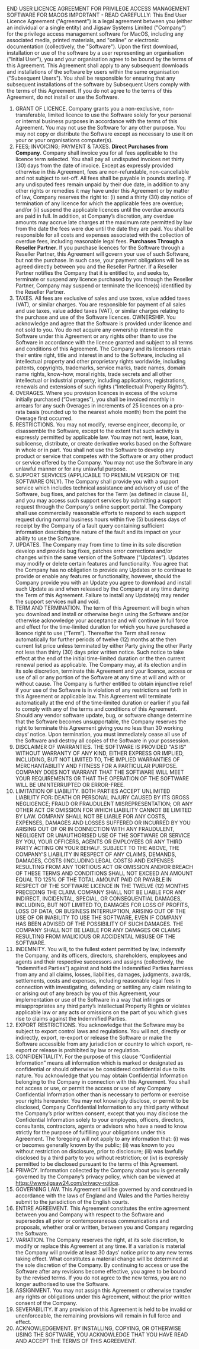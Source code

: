 END USER LICENCE AGREEMENT FOR PRIVILEGE ACCESS MANAGEMENT SOFTWARE FOR MACOS
IMPORTANT - READ CAREFULLY: This End User Licence Agreement ("Agreement") is a legal agreement between you (either an individual or a single entity) and Jigsaw Systems Limited ("Company") for the privilege access management software for MacOS, including any associated media, printed materials, and "online" or electronic documentation (collectively, the "Software"). Upon the first download, installation or use of the software by a user representing an organisation ("Initial User"), you and your organisation agree to be bound by the terms of this Agreement. This Agreement shall apply to any subsequent downloads and installations of the software by users within the same organisation ("Subsequent Users"). You shall be responsible for ensuring that any subsequent installations of the software by Subsequent Users comply with the terms of this Agreement. If you do not agree to the terms of this Agreement, do not install or use the Software.
1.	GRANT OF LICENCE. Company grants you a non-exclusive, non-transferable, limited licence to use the Software solely for your personal or internal business purposes in accordance with the terms of this Agreement. You may not use the Software for any other purpose. You may not copy or distribute the Software except as necessary to use it on your or your organisations computer(s).
2.	FEES; INVOICING; PAYMENT & TAXES. 
**Direct Purchases from Company**. Company shall invoice you for all fees applicable to the licence term selected. You shall pay all undisputed invoices net thirty (30) days from the date of invoice. Except as expressly provided otherwise in this Agreement, fees are non-refundable, non-cancellable and not subject to set-off. All fees shall be payable in pounds sterling. If any undisputed fees remain unpaid by their due date, in addition to any other rights or remedies it may have under this Agreement or by matter of law, Company reserves the right to: (i) send a thirty (30) day notice of termination of any licence for which the applicable fees are overdue; and/or (ii) suspend the applicable licences until the overdue amounts are paid in full. In addition, at Company’s discretion, any overdue amounts may accrue late charges at the maximum rate permitted by law from the date the fees were due until the date they are paid. You shall be responsible for all costs and expenses associated with the collection of overdue fees, including reasonable legal fees. 
**Purchases Through a Reseller Partner**. If you purchase licences for the Software through a Reseller Partner, this Agreement will govern your use of such Software, but not the purchase. In such case, your payment obligations will be as agreed directly between you and the Reseller Partner. If a Reseller Partner notifies the Company that it is entitled to, and seeks to, terminate or suspend any licence purchased by you through the Reseller Partner, Company may suspend or terminate the licence(s) identified by the Reseller Partner. 
3.	TAXES. All fees are exclusive of sales and use taxes, value added taxes (VAT), or similar charges. You are responsible for payment of all sales and use taxes, value added taxes (VAT), or similar charges relating to the purchase and use of the Software licences. OWNERSHIP. You acknowledge and agree that the Software is provided under licence and not sold to you. You do not acquire any ownership interest in the Software under this Agreement or any rights other than to use the Software in accordance with the licence granted and subject to all terms and conditions of this Agreement. The Company and its licensors retain their entire right, title and interest in and to the Software, including all intellectual property and other proprietary rights worldwide, including patents, copyrights, trademarks, service marks, trade names, domain name rights, know-how, moral rights, trade secrets and all other intellectual or industrial property, including applications, registrations, renewals and extensions of such rights (“Intellectual Property Rights”).
4.	OVERAGES. Where you provision licences in excess of the volume initially purchased (“Overages”), you shall be invoiced monthly in arrears for any such Overages in increments of 25 licences on a pro-rata basis (rounded up to the nearest whole month) from the point the Overage first occurred.
5.	RESTRICTIONS. You may not modify, reverse engineer, decompile, or disassemble the Software, except to the extent that such activity is expressly permitted by applicable law. You may not rent, lease, loan, sublicense, distribute, or create derivative works based on the Software in whole or in part. You shall not use the Software to develop any product or service that competes with the Software or any other product or service offered by the Company. You may not use the Software in any unlawful manner or for any unlawful purpose.
6.	SUPPORT SERVICES (APPLICABLE TO PREMIUM VERSION OF THE SOFTWARE ONLY). The Company shall provide you with a support service which includes technical assistance and advisory of use of the Software, bug fixes, and patches for the Term (as defined in clause 8), and you may access such support services by submitting a support request through the Company's online support portal. The Company shall use commercially reasonable efforts to respond to each support request during normal business hours within five (5) business days of receipt by the Company of a fault query containing sufficient information describing the nature of the fault and its impact on your ability to use the Software. 
7.	UPDATES. The Company may from time to time in its sole discretion develop and provide bug fixes, patches error corrections and/or changes within the same version of the Software (“Updates”). Updates may modify or delete certain features and functionality. You agree that the Company has no obligation to provide any Updates or to continue to provide or enable any features or functionality, however, should the Company provide you with an Update you agree to download and install such Update as and when released by the Company at any time during the Term of this Agreement. Failure to install any Update(s) may render the support services null and void.
8.	TERM AND TERMINATION. The term of this Agreement will begin when you download and install or otherwise begin using the Software and/or otherwise acknowledge your acceptance and will continue in full force and effect for the time-limited duration for which you have purchased a licence right to use (“Term”). Thereafter the Term shall renew automatically for further periods of twelve (12) months at the then current list price unless terminated by either Party giving the other Party not less than thirty (30) days prior written notice. Such notice to take effect at the end of the initial time-limited duration or the then current renewal period as applicable. The Company may, at its election and in its sole discretion, terminate this Agreement and your licence, access or use of all or any portion of the Software at any time at will and with or without cause. The Company is further entitled to obtain injunctive relief if your use of the Software is in violation of any restrictions set forth in this Agreement or applicable law. This Agreement will terminate automatically at the end of the time-limited duration or earlier if you fail to comply with any of the terms and conditions of this Agreement. Should any vendor software update, bug, or software change determine that the Software becomes unsupportable, the Company reserves the right to terminate this Agreement giving you no less than 30 working days’ notice. Upon termination, you must immediately cease all use of the Software and destroy all copies of the Software in your possession.
9.	DISCLAIMER OF WARRANTIES. THE SOFTWARE IS PROVIDED "AS IS" WITHOUT WARRANTY OF ANY KIND, EITHER EXPRESS OR IMPLIED, INCLUDING, BUT NOT LIMITED TO, THE IMPLIED WARRANTIES OF MERCHANTABILITY AND FITNESS FOR A PARTICULAR PURPOSE. COMPANY DOES NOT WARRANT THAT THE SOFTWARE WILL MEET YOUR REQUIREMENTS OR THAT THE OPERATION OF THE SOFTWARE WILL BE UNINTERRUPTED OR ERROR-FREE.
10.	LIMITATION OF LIABILITY. BOTH PARTIES ACCEPT UNLIMITED LIABILITY FOR: DEATH OR PERSONAL INJURY CAUSED BY ITS GROSS NEGLIGENCE; FRAUD OR FRAUDULENT MISREPRESENTATION; OR ANY OTHER ACT OR OMISSION FOR WHICH LIABILITY CANNOT BE LIMITED BY LAW. COMPANY SHALL NOT BE LIABLE FOR ANY COSTS, EXPENSES, DAMAGES AND LOSSES SUFFERED OR INCURRED BY YOU ARISING OUT OF OR IN CONNECTION WITH ANY FRAUDULENT, NEGLIGENT OR UNAUTHORISED USE OF THE SOFTWARE OR SERVICE BY YOU, YOUR OFFICERS, AGENTS OR EMPLOYEES OR ANY THIRD PARTY ACTING ON YOUR BEHALF. SUBJECT TO THE ABOVE, THE COMPANY’S LIABILITY IN RESPECT OF ANY CLAIMS, DEMANDS, DAMAGES, COSTS (INCLUDING LEGAL COSTS) AND EXPENSES RESULTING FROM ANY TORTIOUS ACT OR OMISSION AND/OR BREACH OF THESE TERMS AND CONDITIONS SHALL NOT EXCEED AN AMOUNT EQUAL TO 125% OF THE TOTAL AMOUNT PAID OR PAYABLE IN RESPECT OF THE SOFTWARE LICENCE IN THE TWELVE (12) MONTHS PRECEDING THE CLAIM. COMPANY SHALL NOT BE LIABLE FOR ANY INDIRECT, INCIDENTAL, SPECIAL, OR CONSEQUENTIAL DAMAGES, INCLUDING, BUT NOT LIMITED TO, DAMAGES FOR LOSS OF PROFITS, LOSS OF DATA, OR BUSINESS INTERRUPTION, ARISING OUT OF THE USE OF OR INABILITY TO USE THE SOFTWARE, EVEN IF COMPANY HAS BEEN ADVISED OF THE POSSIBILITY OF SUCH DAMAGES. THE COMPANY SHALL NOT BE LIABLE FOR ANY DAMAGES OR CLAIMS RESULTING FROM MALICIOUS OR ACCIDENTAL MISUSE OF THE SOFTWARE. 
11.	INDEMNITY. You will, to the fullest extent permitted by law, indemnify the Company, and its officers, directors, shareholders, employees and agents and their respective successors and assigns (collectively, the “Indemnified Parties”) against and hold the Indemnified Parties harmless from any and all claims, losses, liabilities, damages, judgments, awards, settlements, costs and expenses, including reasonable legal fees in connection with investigating, defending or settling any claim relating to or arising out of any breach by you of this Agreement, your implementation or use of the Software in a way that infringes or misappropriates any third party’s Intellectual Property Rights or violates applicable law or any acts or omissions on the part of you which gives rise to claims against the Indemnified Parties.
12.	EXPORT RESTRICTIONS. You acknowledge that the Software may be subject to export control laws and regulations. You will not, directly or indirectly, export, re-export or release the Software or make the Software accessible from any jurisdiction or country to which export, re-export or release is prohibited by law or regulation.
13.	CONFIDENTIALITY. For the purpose of this clause “Confidential Information” means all information which is marked or designated as confidential or should otherwise be considered confidential due to its nature. You acknowledge that you may obtain Confidential Information belonging to the Company in connection with this Agreement. You shall not access or use, or permit the access or use of any Company Confidential Information other than is necessary to perform or exercise your rights hereunder. You may not knowingly disclose, or permit to be disclosed, Company Confidential Information to any third party without the Company’s prior written consent, except that you may disclose the Confidential Information solely to your employees, officers, directors, consultants, contractors, agents or advisors who have a need to know strictly for the purpose of fulfilling your obligations under this Agreement.  The foregoing will not apply to any information that: (i) was or becomes generally known by the public; (ii) was known to you without restriction on disclosure, prior to disclosure; (iii) was lawfully disclosed by a third party to you without restriction; or (iv) is expressly permitted to be disclosed pursuant to the terms of this Agreement.  
14.	PRIVACY. Information collected by the Company about you is generally governed by the Company’s privacy policy, which can be viewed at https://www.jigsaw24.com/privacy-notice. 
15.	GOVERNING LAW. This Agreement will be governed by and construed in accordance with the laws of England and Wales and the Parties hereby submit to the jurisdiction of the English courts.
16.	ENTIRE AGREEMENT. This Agreement constitutes the entire agreement between you and Company with respect to the Software and supersedes all prior or contemporaneous communications and proposals, whether oral or written, between you and Company regarding the Software.
17.	VARIATION. The Company reserves the right, at its sole discretion, to modify or replace this Agreement at any time. If a variation is material the Company will provide at least 30 days’ notice prior to any new terms taking effect. What constitutes a material change will be determined at the sole discretion of the Company. By continuing to access or use the Software after any revisions become effective, you agree to be bound by the revised terms. If you do not agree to the new terms, you are no longer authorised to use the Software.
18.	ASSIGNMENT. You may not assign this Agreement or otherwise transfer any rights or obligations under this Agreement, without the prior written consent of the Company.
19.	SEVERABILITY. If any provision of this Agreement is held to be invalid or unenforceable, the remaining provisions will remain in full force and effect.
20.	ACKNOWLEDGEMENT. BY INSTALLING, COPYING, OR OTHERWISE USING THE SOFTWARE, YOU ACKNOWLEDGE THAT YOU HAVE READ AND ACCEPT THE TERMS OF THIS AGREEMENT.



